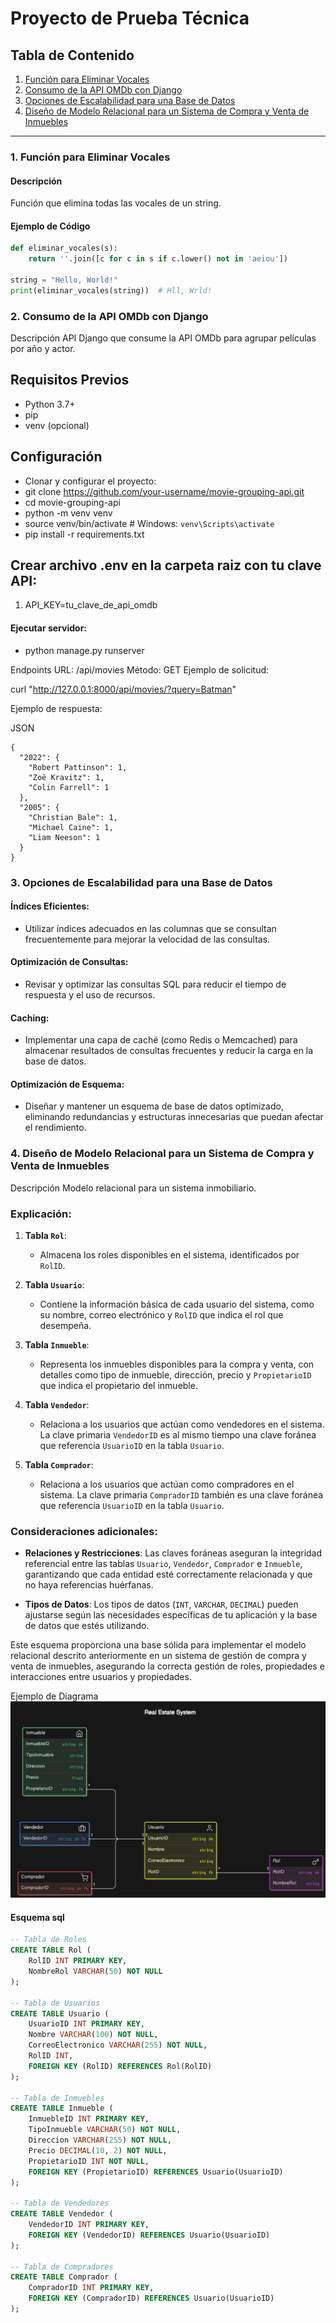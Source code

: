 # Proyecto de Prueba Técnica

## Tabla de Contenido
1. [Función para Eliminar Vocales](#1-función-para-eliminar-vocales)
2. [Consumo de la API OMDb con Django](#2-consumo-de-la-api-omdb-con-django)
3. [Opciones de Escalabilidad para una Base de Datos](#3-opciones-de-escalabilidad-para-una-base-de-datos)
4. [Diseño de Modelo Relacional para un Sistema de Compra y Venta de Inmuebles](#4-diseño-de-modelo-relacional-para-un-sistema-de-compra-y-venta-de-inmuebles)

---

### 1. Función para Eliminar Vocales
#### Descripción
Función que elimina todas las vocales de un string.

#### Ejemplo de Código
```python
def eliminar_vocales(s):
    return ''.join([c for c in s if c.lower() not in 'aeiou'])

string = "Hello, World!"
print(eliminar_vocales(string))  # Hll, Wrld!
```

### 2. Consumo de la API OMDb con Django
Descripción
API Django que consume la API OMDb para agrupar películas por año y actor.

## Requisitos Previos
- Python 3.7+
- pip
- venv (opcional)
## Configuración
- Clonar y configurar el proyecto:
- git clone https://github.com/your-username/movie-grouping-api.git
- cd movie-grouping-api
- python -m venv venv
- source venv/bin/activate  # Windows: `venv\Scripts\activate`
- pip install -r requirements.txt

## Crear archivo .env en la carpeta raiz con tu clave API:

1. API_KEY=tu_clave_de_api_omdb

#### Ejecutar servidor:

- python manage.py runserver

Endpoints
URL: /api/movies
Método: GET
Ejemplo de solicitud:

curl "http://127.0.0.1:8000/api/movies/?query=Batman"

Ejemplo de respuesta:

JSON
```
{
  "2022": {
    "Robert Pattinson": 1,
    "Zoë Kravitz": 1,
    "Colin Farrell": 1
  },
  "2005": {
    "Christian Bale": 1,
    "Michael Caine": 1,
    "Liam Neeson": 1
  }
}
```

### 3. Opciones de Escalabilidad para una Base de Datos
#### Índices Eficientes:
- Utilizar índices adecuados en las columnas que se consultan frecuentemente para mejorar la velocidad de las consultas.

#### Optimización de Consultas:
- Revisar y optimizar las consultas SQL para reducir el tiempo de respuesta y el uso de recursos.

#### Caching:
- Implementar una capa de caché (como Redis o Memcached) para almacenar resultados de consultas frecuentes y reducir la carga en la base de datos.

#### Optimización de Esquema:
- Diseñar y mantener un esquema de base de datos optimizado, eliminando redundancias y estructuras innecesarias que puedan afectar el rendimiento.

### 4. Diseño de Modelo Relacional para un Sistema de Compra y Venta de Inmuebles
Descripción
Modelo relacional para un sistema inmobiliario.


### Explicación:

1. **Tabla `Rol`**:
   - Almacena los roles disponibles en el sistema, identificados por `RolID`.

2. **Tabla `Usuario`**:
   - Contiene la información básica de cada usuario del sistema, como su nombre, correo electrónico y `RolID` que indica el rol que desempeña.

3. **Tabla `Inmueble`**:
   - Representa los inmuebles disponibles para la compra y venta, con detalles como tipo de inmueble, dirección, precio y `PropietarioID` que indica el propietario del inmueble.

4. **Tabla `Vendedor`**:
   - Relaciona a los usuarios que actúan como vendedores en el sistema. La clave primaria `VendedorID` es al mismo tiempo una clave foránea que referencia `UsuarioID` en la tabla `Usuario`.

5. **Tabla `Comprador`**:
   - Relaciona a los usuarios que actúan como compradores en el sistema. La clave primaria `CompradorID` también es una clave foránea que referencia `UsuarioID` en la tabla `Usuario`.

### Consideraciones adicionales:

- **Relaciones y Restricciones**: Las claves foráneas aseguran la integridad referencial entre las tablas `Usuario`, `Vendedor`, `Comprador` e `Inmueble`, garantizando que cada entidad esté correctamente relacionada y que no haya referencias huérfanas.

- **Tipos de Datos**: Los tipos de datos (`INT`, `VARCHAR`, `DECIMAL`) pueden ajustarse según las necesidades específicas de tu aplicación y la base de datos que estés utilizando.

Este esquema proporciona una base sólida para implementar el modelo relacional descrito anteriormente en un sistema de gestión de compra y venta de inmuebles, asegurando la correcta gestión de roles, propiedades e interacciones entre usuarios y propiedades.


Ejemplo de Diagrama
![Texto alternativo](https://raw.githubusercontent.com/oscarjsv/prueba_foxor/main/diagram.png "Diagrama")

#### Esquema sql
```sql
-- Tabla de Roles
CREATE TABLE Rol (
    RolID INT PRIMARY KEY,
    NombreRol VARCHAR(50) NOT NULL
);

-- Tabla de Usuarios
CREATE TABLE Usuario (
    UsuarioID INT PRIMARY KEY,
    Nombre VARCHAR(100) NOT NULL,
    CorreoElectronico VARCHAR(255) NOT NULL,
    RolID INT,
    FOREIGN KEY (RolID) REFERENCES Rol(RolID)
);

-- Tabla de Inmuebles
CREATE TABLE Inmueble (
    InmuebleID INT PRIMARY KEY,
    TipoInmueble VARCHAR(50) NOT NULL,
    Direccion VARCHAR(255) NOT NULL,
    Precio DECIMAL(10, 2) NOT NULL,
    PropietarioID INT NOT NULL,
    FOREIGN KEY (PropietarioID) REFERENCES Usuario(UsuarioID)
);

-- Tabla de Vendedores
CREATE TABLE Vendedor (
    VendedorID INT PRIMARY KEY,
    FOREIGN KEY (VendedorID) REFERENCES Usuario(UsuarioID)
);

-- Tabla de Compradores
CREATE TABLE Comprador (
    CompradorID INT PRIMARY KEY,
    FOREIGN KEY (CompradorID) REFERENCES Usuario(UsuarioID)
);
```

